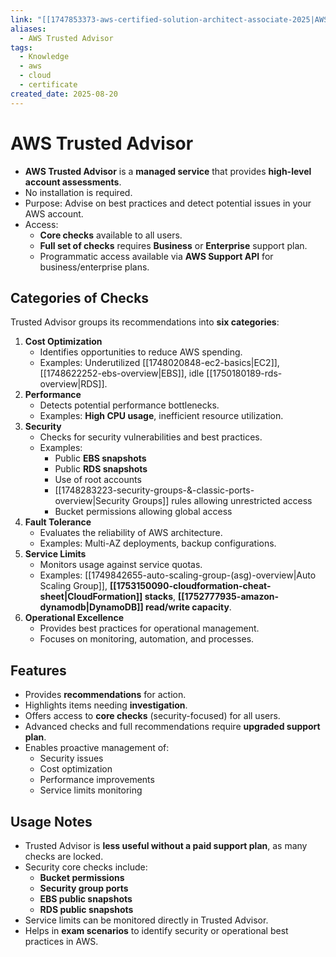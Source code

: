 ```yaml
---
link: "[[1747853373-aws-certified-solution-architect-associate-2025|AWS Certified Solution Architect Associate 2025]]"
aliases:
  - AWS Trusted Advisor
tags:
  - Knowledge
  - aws
  - cloud
  - certificate
created_date: 2025-08-20
---
```

# AWS Trusted Advisor
- **AWS Trusted Advisor** is a **managed service** that provides **high-level account assessments**.
- No installation is required.
- Purpose: Advise on best practices and detect potential issues in your AWS account.
- Access:
  - **Core checks** available to all users.
  - **Full set of checks** requires **Business** or **Enterprise** support plan.
  - Programmatic access available via **AWS Support API** for business/enterprise plans.

## Categories of Checks
Trusted Advisor groups its recommendations into **six categories**:
1. **Cost Optimization**
   - Identifies opportunities to reduce AWS spending.
   - Examples: Underutilized [[1748020848-ec2-basics|EC2]], [[1748622252-ebs-overview|EBS]], idle [[1750180189-rds-overview|RDS]].
2. **Performance**
   - Detects potential performance bottlenecks.
   - Examples: **High CPU usage**, inefficient resource utilization.
3. **Security**
   - Checks for security vulnerabilities and best practices.
   - Examples:
     - Public **EBS snapshots**
     - Public **RDS snapshots**
     - Use of root accounts
     - [[1748283223-security-groups-&-classic-ports-overview|Security Groups]] rules allowing unrestricted access
     - Bucket permissions allowing global access
4. **Fault Tolerance**
   - Evaluates the reliability of AWS architecture.
   - Examples: Multi-AZ deployments, backup configurations.
5. **Service Limits**
   - Monitors usage against service quotas.
   - Examples: [[1749842655-auto-scaling-group-(asg)-overview|Auto Scaling Group]], **[[1753150090-cloudformation-cheat-sheet|CloudFormation]] stacks**, **[[1752777935-amazon-dynamodb|DynamoDB]] read/write capacity**.
6. **Operational Excellence**
   - Provides best practices for operational management.
   - Focuses on monitoring, automation, and processes.

## Features
- Provides **recommendations** for action.
- Highlights items needing **investigation**.
- Offers access to **core checks** (security-focused) for all users.
- Advanced checks and full recommendations require **upgraded support plan**.
- Enables proactive management of:
  - Security issues
  - Cost optimization
  - Performance improvements
  - Service limits monitoring

## Usage Notes
- Trusted Advisor is **less useful without a paid support plan**, as many checks are locked.
- Security core checks include:
  - **Bucket permissions**
  - **Security group ports**
  - **EBS public snapshots**
  - **RDS public snapshots**
- Service limits can be monitored directly in Trusted Advisor.
- Helps in **exam scenarios** to identify security or operational best practices in AWS.
